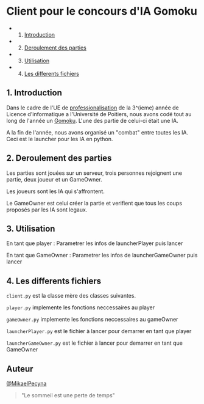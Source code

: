 # Client pour le concours d'IA Gomoku

<!-- vscode-markdown-toc -->
* 1. [Introduction](#Introduction)
* 2. [Deroulement des parties](#Deroulementdesparties)
* 3. [Utilisation](#Utilisation)
* 4. [Les differents fichiers](#Lesdifferentsfichiers)

<!-- vscode-markdown-toc-config
	numbering=true
	autoSave=true
	/vscode-markdown-toc-config -->
<!-- /vscode-markdown-toc -->



##  1. <a name='Introduction'></a>Introduction 
Dans le cadre de l'UE de [professionalisation](https://formations.univ-poitiers.fr/fr/index/licence-XA/licence-XA/licence-informatique-JB1Y4088/l3-parcours-informatique-JB1Y5EW2/ue5-anglais-et-professionnalisation-s5-JAXSMT81/outils-de-communication-professionnelle-et-preparation-au-stage-francais-et-anglais-s5-JDNL03C5.html) de la 3^(ieme) année de Licence d'informatique a l'Université de Poitiers, nous avons codé tout au long de l'année un [Gomoku](https://fr.wikipedia.org/wiki/Gomoku). L'une des partie de celui-ci était une IA. 

A la fin de l'année, nous avons organisé un "combat" entre toutes les IA. Ceci est le launcher pour les IA en python. 


##  2. <a name='Deroulementdesparties'></a>Deroulement des parties 

Les parties sont jouées sur un serveur, trois personnes rejoignent une partie, deux joueur et un GameOwner. 

Les joueurs sont les IA qui s'affrontent. 

Le GameOwner est celui créer la partie et verifient que tous les coups proposés par les IA sont legaux.

##  3. <a name='Utilisation'></a>Utilisation 

En tant que player : Parametrer les infos de launcherPlayer puis lancer 

En tant que GameOwner : Parametrer les infos de launcherGameOwner puis lancer 



##  4. <a name='Lesdifferentsfichiers'></a>Les differents fichiers 

```client.py``` est la classe mère des classes suivantes.

```player.py``` implemente les fonctions neccessaires au player

```gameOwner.py``` implemente les fonctions neccessaires au gameOwner

```launcherPlayer.py``` est le fichier à lancer pour demarrer en tant que player 

```launcherGameOwner.py``` est le fichier à lancer pour demarrer en tant que GameOwner




## Auteur
[@MikaelPecyna](https://github.com/MikaelPecyna) 
> "Le sommeil est une perte de temps" 

